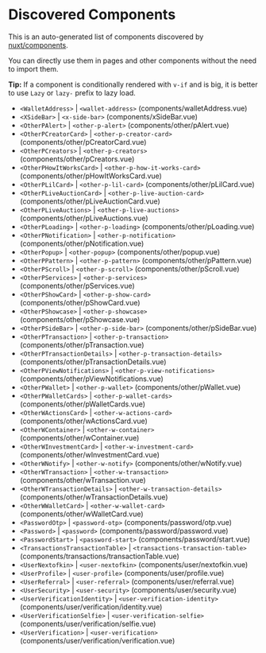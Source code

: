 # Discovered Components

This is an auto-generated list of components discovered by [nuxt/components](https://github.com/nuxt/components).

You can directly use them in pages and other components without the need to import them.

**Tip:** If a component is conditionally rendered with `v-if` and is big, it is better to use `Lazy` or `lazy-` prefix to lazy load.

- `<WalletAddress>` | `<wallet-address>` (components/walletAddress.vue)
- `<XSideBar>` | `<x-side-bar>` (components/xSideBar.vue)
- `<OtherPAlert>` | `<other-p-alert>` (components/other/pAlert.vue)
- `<OtherPCreatorCard>` | `<other-p-creator-card>` (components/other/pCreatorCard.vue)
- `<OtherPCreators>` | `<other-p-creators>` (components/other/pCreators.vue)
- `<OtherPHowItWorksCard>` | `<other-p-how-it-works-card>` (components/other/pHowItWorksCard.vue)
- `<OtherPLilCard>` | `<other-p-lil-card>` (components/other/pLilCard.vue)
- `<OtherPLiveAuctionCard>` | `<other-p-live-auction-card>` (components/other/pLiveAuctionCard.vue)
- `<OtherPLiveAuctions>` | `<other-p-live-auctions>` (components/other/pLiveAuctions.vue)
- `<OtherPLoading>` | `<other-p-loading>` (components/other/pLoading.vue)
- `<OtherPNotification>` | `<other-p-notification>` (components/other/pNotification.vue)
- `<OtherPopup>` | `<other-popup>` (components/other/popup.vue)
- `<OtherPPattern>` | `<other-p-pattern>` (components/other/pPattern.vue)
- `<OtherPScroll>` | `<other-p-scroll>` (components/other/pScroll.vue)
- `<OtherPServices>` | `<other-p-services>` (components/other/pServices.vue)
- `<OtherPShowCard>` | `<other-p-show-card>` (components/other/pShowCard.vue)
- `<OtherPShowcase>` | `<other-p-showcase>` (components/other/pShowcase.vue)
- `<OtherPSideBar>` | `<other-p-side-bar>` (components/other/pSideBar.vue)
- `<OtherPTransaction>` | `<other-p-transaction>` (components/other/pTransaction.vue)
- `<OtherPTransactionDetails>` | `<other-p-transaction-details>` (components/other/pTransactionDetails.vue)
- `<OtherPViewNotifications>` | `<other-p-view-notifications>` (components/other/pViewNotifications.vue)
- `<OtherPWallet>` | `<other-p-wallet>` (components/other/pWallet.vue)
- `<OtherPWalletCards>` | `<other-p-wallet-cards>` (components/other/pWalletCards.vue)
- `<OtherWActionsCard>` | `<other-w-actions-card>` (components/other/wActionsCard.vue)
- `<OtherWContainer>` | `<other-w-container>` (components/other/wContainer.vue)
- `<OtherWInvestmentCard>` | `<other-w-investment-card>` (components/other/wInvestmentCard.vue)
- `<OtherWNotify>` | `<other-w-notify>` (components/other/wNotify.vue)
- `<OtherWTransaction>` | `<other-w-transaction>` (components/other/wTransaction.vue)
- `<OtherWTransactionDetails>` | `<other-w-transaction-details>` (components/other/wTransactionDetails.vue)
- `<OtherWWalletCard>` | `<other-w-wallet-card>` (components/other/wWalletCard.vue)
- `<PasswordOtp>` | `<password-otp>` (components/password/otp.vue)
- `<Password>` | `<password>` (components/password/password.vue)
- `<PasswordStart>` | `<password-start>` (components/password/start.vue)
- `<TransactionsTransactionTable>` | `<transactions-transaction-table>` (components/transactions/transactionTable.vue)
- `<UserNextofkin>` | `<user-nextofkin>` (components/user/nextofkin.vue)
- `<UserProfile>` | `<user-profile>` (components/user/profile.vue)
- `<UserReferral>` | `<user-referral>` (components/user/referral.vue)
- `<UserSecurity>` | `<user-security>` (components/user/security.vue)
- `<UserVerificationIdentity>` | `<user-verification-identity>` (components/user/verification/identity.vue)
- `<UserVerificationSelfie>` | `<user-verification-selfie>` (components/user/verification/selfie.vue)
- `<UserVerification>` | `<user-verification>` (components/user/verification/verification.vue)
